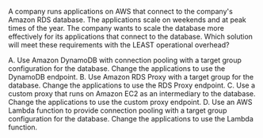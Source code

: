 A company runs applications on AWS that connect to the company's Amazon RDS database. The applications scale on weekends and at peak times of the year. The company wants to scale the database more effectively for its applications that connect to the database. Which solution will meet these requirements with the LEAST operational overhead? 

A. Use Amazon DynamoDB with connection pooling with a target group configuration for the database. Change the applications to use the DynamoDB endpoint. 
B. Use Amazon RDS Proxy with a target group for the database. Change the applications to use the RDS Proxy endpoint. 
C. Use a custom proxy that runs on Amazon EC2 as an intermediary to the database. Change the applications to use the custom proxy endpoint. 
D. Use an AWS Lambda function to provide connection pooling with a target group configuration for the database. Change the applications to use the Lambda function.